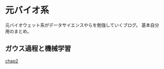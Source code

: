 # 元バイオ系
元バイオウェット系がデータサイエンスやらを勉強していくブログ。 基本自分用のまとめ。

## ガウス過程と機械学習
[chap2](https://nbviewer.jupyter.org/github/sunbluesome/sunbluesome.github.io/blob/master/GaussianProcess/chap2.ipynb)